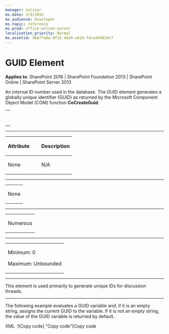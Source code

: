 ```yaml
---
manager: soliver
ms.date: 3/9/2015
ms.audience: Developer
ms.topic: reference
ms.prod: office-online-server
localization_priority: Normal
ms.assetid: 466ffa8a-0f31-4be9-a418-f4ce444024c7
---
```


# GUID Element

**Applies to**: SharePoint 2016 | SharePoint Foundation 2013 | SharePoint Online | SharePoint Server 2013

An internal ID number used in the database. The <span
class="keyword">GUID</span> element generates a globally unique
identifier (GUID) as returned by the Microsoft Component Object Model
(COM) function **CoCreateGuid**.

<span codelanguage="other"></span>
<table>
<colgroup>
<col width="100%" />
</colgroup>
<tbody>
<tr class="odd">
<td align="left"><pre><code><GUID>
</GUID></code></pre></td>
</tr>
</tbody>
</table>


-----------------------------------------------------------------------------------------------------------------------------------------------------------------------------------------------

<table>
<colgroup>
<col width="50%" />
<col width="50%" />
</colgroup>
<thead>
<tr class="header">
<th align="left"><p>Attribute</p></th>
<th align="left"><p>Description</p></th>
</tr>
</thead>
<tbody>
<tr class="odd">
<td align="left"><p>None</p></td>
<td align="left"><p>N/A</p></td>
</tr>
</tbody>
</table>


---------------------------------------------------------------------------------------------------------------------------------------------------------------------------------------------------

<table>
<colgroup>
<col width="100%" />
</colgroup>
<tbody>
<tr class="odd">
<td align="left"><p>None</p></td>
</tr>
</tbody>
</table>


----------------------------------------------------------------------------------------------------------------------------------------------------------------------------------------------------

<table>
<colgroup>
<col width="100%" />
</colgroup>
<tbody>
<tr class="odd">
<td align="left"><p>Numerous</p></td>
</tr>
</tbody>
</table>


------------------------------------------------------------------------------------------------------------------------------------------------------------------------------------------------

<table>
<colgroup>
<col width="100%" />
</colgroup>
<tbody>
<tr class="odd">
<td align="left"><p>Minimum: 0</p>
<p>Maximum: Unbounded</p></td>
</tr>
</tbody>
</table>


----------------------------------------------------------------------------------------------------------------------------------------------------------------------------------------------------------------------------

This element is used primarily to generate unique IDs for discussion
threads.


------------------------------------------------------------------------------------------------------------------------------------------------------------------------------------------

The following example evaluates a GUID variable and, if it is an empty
string, assigns the current GUID to the variable. If it is not an empty
string, the value of the GUID variable is returned by default.

<span codelanguage="xmlLang"></span>
XML 
<span class="copyCode" onclick="CopyCode(this)"
onkeypress="CopyCode_CheckKey(this, event)"
onmouseover="ChangeCopyCodeIcon(this)"
onmouseout="ChangeCopyCodeIcon(this)" tabindex="0">![Copy
code] "Copy code")Copy code</span>
    <Switch StripWS="TRUE">
      <Expr>
        <GetVar Name="Guid" StripWS="TRUE" /> 
      </Expr>
      <Case Value="">
        <GUID /> 
      </Case>
      <Default>
        <GetVar Name="Guid" StripWS="TRUE" /> 
      </Default>
    </Switch>








